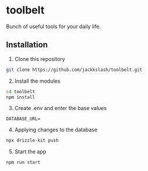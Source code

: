 # toolbelt

Bunch of useful tools for your daily life.

## Installation

1. Clone this repository

```bash
git clone https://github.com/jackkslash/toolbelt.git
```

2. Install the modules

```bash
cd toolbelt
npm install
```

3. Create .env and enter the base values

```text
DATABASE_URL=
```

4.  Applying changes to the database

```bash
npx drizzle-kit push
```

5. Start the app

```bash
npm run start
```